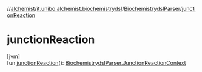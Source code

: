 //[alchemist](../../../index.md)/[it.unibo.alchemist.biochemistrydsl](../index.md)/[BiochemistrydslParser](index.md)/[junctionReaction](junction-reaction.md)

# junctionReaction

[jvm]\
fun [junctionReaction](junction-reaction.md)(): [BiochemistrydslParser.JunctionReactionContext](-junction-reaction-context/index.md)
